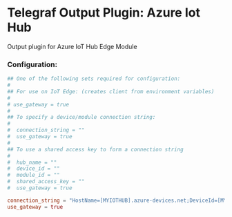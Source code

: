 # Telegraf Output Plugin: Azure Iot Hub

Output plugin for Azure IoT Hub Edge Module

### Configuration:

```toml
## One of the following sets required for configuration:
#  
## For use on IoT Edge: (creates client from environment variables)
#
# use_gateway = true
#
## To specify a device/module connection string:
#
#  connection_string = ""
#  use_gateway = true
#
## To use a shared access key to form a connection string
#
#  hub_name = ""
#  device_id = ""
#  module_id = ""
#  shared_access_key = ""
#  use_gateway = true

connection_string = "HostName=[MYIOTHUB].azure-devices.net;DeviceId=[MYEDGEDEVICE];ModuleId=[MYTELEGRAFMODULE];SharedAccessKey=[MYSHAREDACCESSKEY(Primary)]"
use_gateway = true
```